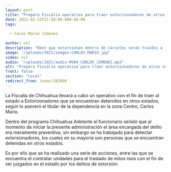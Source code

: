 ```yaml
---
layout: post
title: "Prepara Fiscalía operativo para traer extorsionadores de otros estados"
date: 2021-02-12T21:50:00.000-06:00
tags:
  
  - Caros Mario Jimenez
  
author: nil
description: "Reos que extorsionan dentro de cárceles serán traídos a juicio en Chihuahua."
image: "/uploads/2021/images-CARLOS_MARIO.jpg"
video: nil
audio: "/uploads/2021/audio-MV04_CARLOS_JIMENEZ.mp3"
alt: "Prepara Fiscalía operativo para traer extorsionadores de otros estados"
front: false
section: "Local"
redirect_from: /news/182898
---
```


La Físcalía de Chihuahua llevará a cabo un operativo con el fin de traer al estado a Extorcionadores que se encuentran detenidos en otros estados, según lo aseveró el titular de la dependencia en la zona Centro, Carlos Mario.

Dentro del programa Chihuahua Adelante el funcionario señaló que al momento de iniciar la presente administración el área encargada del delito era meramente preventiva, sin embargo se ha trabajado para detectar extorsionadores, los cuales en su mayoría son personas que se encuentran detenidas en otros estados.
 
Es por ello que se ha realizado una serie de acciones, entre las que se encuentra el contratar unidades para el traslado de estos reos con el fin de ser juzgados en el estado por los delitos de extorsión.
